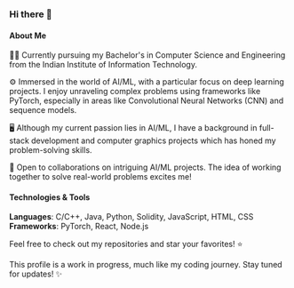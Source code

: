 ### Hi there 👋

#### About Me

👨‍🎓 Currently pursuing my Bachelor's in Computer Science and Engineering from the Indian Institute of Information Technology.

⚙️ Immersed in the world of AI/ML, with a particular focus on deep learning projects. I enjoy unraveling complex problems using frameworks like PyTorch, especially in areas like Convolutional Neural Networks (CNN) and sequence models.

🖥️ Although my current passion lies in AI/ML, I have a background in full-stack development and computer graphics projects which has honed my problem-solving skills.

🤝 Open to collaborations on intriguing AI/ML projects. The idea of working together to solve real-world problems excites me!

#### Technologies & Tools

**Languages**: C/C++, Java, Python, Solidity, JavaScript, HTML, CSS
**Frameworks**: PyTorch, React, Node.js

Feel free to check out my repositories and star your favorites! ⭐

This profile is a work in progress, much like my coding journey. Stay tuned for updates! ✨

<!--
**Nitish-N07/Nitish-N07** is a ✨ _special_ ✨ repository because its `README.md` (this file) appears on your GitHub profile.

Here are some ideas to get you started:

- 🔭 I’m currently working on ...
- 🌱 I’m currently learning ...
- 👯 I’m looking to collaborate on ...
- 🤔 I’m looking for help with ...
- 💬 Ask me about ...
- 📫 How to reach me: ...
- 😄 Pronouns: ...
- ⚡ Fun fact: ...
-->
